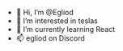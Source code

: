 - 👋 Hi, I’m @Egliod
- 👀 I’m interested in teslas
- 🌱 I’m currently learning React
- 📫 egliod on Discord

<!---
Egliod/Egliod is a ✨ special ✨ repository because its `README.md` (this file) appears on your GitHub profile.
You can click the Preview link to take a look at your changes.
--->

